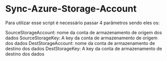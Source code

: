 # Sync-Azure-Storage-Account

Para utilizar esse script é necessário passar 4 parâmetros sendo eles os:

SourceStorageAccount: nome da conta de armazenamento de origem dos dados
SourceStorageKey: A key da conta de armazenamento de origem dos dados
DestStorageAccount: nome da conta de armazenamento de destino dos dados
DestStorageKey: A key da conta de armazenamento de destino dos dados

